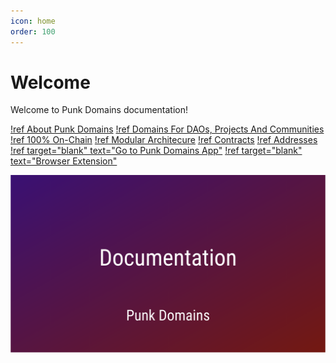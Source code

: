 ```yaml
---
icon: home
order: 100
---
```


# Welcome

Welcome to Punk Domains documentation!

[!ref About Punk Domains](./about.md)
[!ref Domains For DAOs, Projects And Communities](./domains-for-daos.md)
[!ref 100% On-Chain](./onchain.md)
[!ref Modular Architecure](./modular-architecture.md)
[!ref Contracts](./contracts/forbidden-tlds.md)
[!ref Addresses](./addresses/contract-addresses.md)
[!ref target="blank" text="Go to Punk Domains App"](https://punk.domains/)
[!ref target="blank" text="Browser Extension"](https://chrome.google.com/webstore/detail/punk-domains/mdcmgmmealkedhjjpapbgoiabnkgieem)

![](/static/cover.png)
